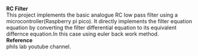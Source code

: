 **RC Filter**  
This project implements the basic analogue RC low pass filter using a microcontroller(Raspberry pi pico).
It directly implements the filter equation equation by converting the filter differential equation to its equivalent differnce equation.In this case using euler back work method.  
  **Reference**  
phils lab youtube channel.
